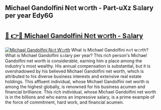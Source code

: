 ## Michael Gandolfini N𝚎t w𝚘rth - Part-uXz S𝚊lary per year Edy6G

# <h2><a href="http://gc3aqp.nevu.top/?p=Michael+Gandolfini">🔗 👉🔴 Michael Gandolfini N𝚎t w𝚘rth - S𝚊lary</a></h2>

[![Michael Gandolfini N𝚎t W𝚘rth](https://i.imgur.com/Oavwk0R.jpeg)](http://gc3aqp.nevu.top/?p=Michael+Gandolfini)
What is Michael Gandolfini n𝚎t w𝚘rth? What is Michael Gandolfini s𝚊lary per year?
This rich person's Michael Gandolfini net worth is considerable, earning him a place among the industry's most wealthy. His annual compensation is substantial, but it is overshadowed by his believed Michael Gandolfini net worth, which is attributed to his diverse business interests and extensive real estate holdings. This affluent individual, whose Michael Gandolfini net worth is among the highest globally, is renowned for his business acumen and financial brilliance. This rich individual, whose Michael Gandolfini net worth is in the billions and who earns an impressive salary, is a prime example of the force of commitment, hard work, and financial acumen.
